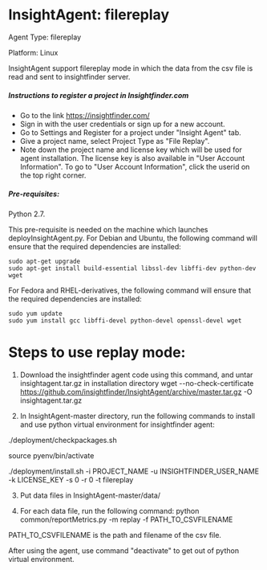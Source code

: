 # InsightAgent: filereplay
Agent Type: filereplay

Platform: Linux

InsightAgent support filereplay mode in which the data from the csv file is read and sent to insightfinder server.

##### Instructions to register a project in Insightfinder.com
- Go to the link https://insightfinder.com/
- Sign in with the user credentials or sign up for a new account.
- Go to Settings and Register for a project under "Insight Agent" tab.
- Give a project name, select Project Type as "File Replay".
- Note down the project name and license key which will be used for agent installation. The license key is also available in "User Account Information". To go to "User Account Information", click the userid on the top right corner.

##### Pre-requisites:
Python 2.7.

This pre-requisite is needed on the machine which launches deployInsightAgent.py.
For Debian and Ubuntu, the following command will ensure that the required dependencies are installed:
```
sudo apt-get upgrade
sudo apt-get install build-essential libssl-dev libffi-dev python-dev wget
```
For Fedora and RHEL-derivatives, the following command will ensure that the required dependencies are installed:
```
sudo yum update
sudo yum install gcc libffi-devel python-devel openssl-devel wget
```

# Steps to use replay mode:
1) Download the insightfinder agent code using this command, and untar insightagent.tar.gz in installation directory
wget --no-check-certificate https://github.com/insightfinder/InsightAgent/archive/master.tar.gz -O insightagent.tar.gz

2) In InsightAgent-master directory, run the following commands to install and use python virtual environment for insightfinder agent:

./deployment/checkpackages.sh

source pyenv/bin/activate

./deployment/install.sh -i PROJECT_NAME -u INSIGHTFINDER_USER_NAME -k LICENSE_KEY -s 0 -r 0 -t filereplay

3) Put data files in InsightAgent-master/data/

4) For each data file, run the following command:
python common/reportMetrics.py -m replay -f PATH_TO_CSVFILENAME

PATH_TO_CSVFILENAME is the path and filename of the csv file.

After using the agent, use command "deactivate" to get out of python virtual environment.

